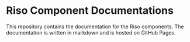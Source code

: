 # Riso Component Documentations

This repository contains the documentation for the Riso components. The documentation is written in markdown and is hosted on GitHub Pages.
